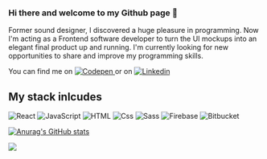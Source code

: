 ### Hi there and welcome to my Github page 👋

Former sound designer, I discovered a huge pleasure in programming. Now I'm acting as a Frontend software developer to turn the UI mockups into an elegant final product up and running. I'm currently looking for new opportunities to share and improve my programming skills.

<!-- Actual text -->

<!-- You can find me on [![Codepen]<img src="[1.2]" />][1], or on [![LinkedIn][2.2]][2]. -->

<!-- Icons -->
<!--
[1.2]: /Button-Black-Large.png
[2.2]: https://raw.githubusercontent.com/MartinHeinz/MartinHeinz/master/linkedin-3-16.png (LinkedIn icon without padding)
-->
<!-- Links to your social media accounts -->
<!--
[1]: https://codepen.io/gutugaluppo
[2]: https://www.linkedin.com/in/augusto-galuppo-b687b824/
-->
<p> You can find me on
<a href="https://codepen.io/gutugaluppo">
  <img
    alt="Codepen"
    src="https://img.shields.io/badge/Codepen-000000?logo=codepen&logoColor=white"
  />
</a>
  or on
<a href="https://www.linkedin.com/in/augusto-galuppo/">
  <img
    alt="Linkedin"
    src="https://img.shields.io/badge/Linkedin-000?logo=linkedin&logoColor=white"
  />
</a>
  </p>

## My stack inlcudes

<p>
  <img alt="React" src="https://img.shields.io/badge/React-61DAFB?logo=react&logoColor=white&style=for-the-badge" />
  <img alt="JavaScript" src="https://img.shields.io/badge/JavaScript-F7DF1E?logo=javascript&logoColor=white&style=for-the-badge" />
  <img alt="HTML" src="https://img.shields.io/badge/HTML-E34F26?logo=html5&logoColor=white&style=for-the-badge" />
  <img alt="Css" src="https://img.shields.io/badge/CSS-1572B6?logo=css3&logoColor=white&style=for-the-badge" />
  <img alt="Sass" src="https://img.shields.io/badge/Sass-CC6699?logo=sass&logoColor=white&style=for-the-badge" />
  <!-- <img alt="Materil-UI" src="https://img.shields.io/badge/MaterialUI-0081CB?logo=material-ui&logoColor=white&style=for-the-badge" /> -->
  <!-- <img alt="GraphQl" src="https://img.shields.io/badge/GraphQL-E10098?logo=graphql&logoColor=white&style=for-the-badge" /> -->
  <img alt="Firebase" src="https://img.shields.io/badge/Firebase-FFCA28?logo=firebase&logoColor=white&style=for-the-badge" />
  <img alt="Bitbucket" src="https://img.shields.io/badge/Bitbuket-0052CC?logo=bitbucket&logoColor=white&style=for-the-badge" />
</p>

<p>
  
[![Anurag's GitHub stats](https://github-readme-stats.vercel.app/api?username=GutuGaluppo&show_icons=true&theme=radical)](https://github.com/anuraghazra/github-readme-stats)

<img
  src="https://github-readme-stats.vercel.app/api/wakatime?username=GutuGaluppo&theme=radical&layout=compact"
/>

</p>
